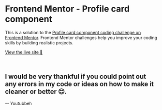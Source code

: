 # Frontend Mentor - Profile card component

This is a solution to the [Profile card component coding challenge on Frontend Mentor](https://www.frontendmentor.io/challenges/profile-card-component-cfArpWshJ). Frontend Mentor challenges help you improve your coding skills by building realistic projects. 

[View the live site 🔗](https://)

<br>

## I would be very thankful if you could point out any errors in my code or ideas on how to make it cleaner or better 😊.

-- Youtubbeh